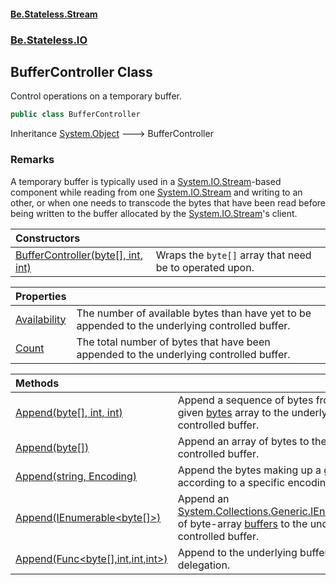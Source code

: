 #### [Be.Stateless.Stream](README.md 'README')
### [Be.Stateless.IO](Be.Stateless.IO.md 'Be.Stateless.IO')

## BufferController Class

Control operations on a temporary buffer.

```csharp
public class BufferController
```

Inheritance [System.Object](https://docs.microsoft.com/en-us/dotnet/api/System.Object 'System.Object') &#129106; BufferController

### Remarks
A temporary buffer is typically used in a [System.IO.Stream](https://docs.microsoft.com/en-us/dotnet/api/System.IO.Stream 'System.IO.Stream')-based component while reading from one [System.IO.Stream](https://docs.microsoft.com/en-us/dotnet/api/System.IO.Stream 'System.IO.Stream') and writing to an other, or when one needs to transcode the bytes that have been read before being
written to the buffer allocated by the [System.IO.Stream](https://docs.microsoft.com/en-us/dotnet/api/System.IO.Stream 'System.IO.Stream')'s client.

| Constructors | |
| :--- | :--- |
| [BufferController(byte[], int, int)](BufferController.BufferController(byte[],int,int).md 'Be.Stateless.IO.BufferController.BufferController(byte[], int, int)') | Wraps the `byte[]` array that need be to operated upon. |

| Properties | |
| :--- | :--- |
| [Availability](BufferController.Availability.md 'Be.Stateless.IO.BufferController.Availability') | The number of available bytes than have yet to be appended to the underlying controlled buffer. |
| [Count](BufferController.Count.md 'Be.Stateless.IO.BufferController.Count') | The total number of bytes that have been appended to the underlying controlled buffer. |

| Methods | |
| :--- | :--- |
| [Append(byte[], int, int)](BufferController.Append(byte[],int,int).md 'Be.Stateless.IO.BufferController.Append(byte[], int, int)') | Append a sequence of bytes from the given [bytes](BufferController.Append(byte[],int,int).md#Be.Stateless.IO.BufferController.Append(byte[],int,int).bytes 'Be.Stateless.IO.BufferController.Append(byte[], int, int).bytes') array to the underlying controlled buffer. |
| [Append(byte[])](BufferController.Append(byte[]).md 'Be.Stateless.IO.BufferController.Append(byte[])') | Append an array of bytes to the underlying controlled buffer. |
| [Append(string, Encoding)](BufferController.Append(string,Encoding).md 'Be.Stateless.IO.BufferController.Append(string, System.Text.Encoding)') | Append the bytes making up a given string according to a specific encoding. |
| [Append(IEnumerable&lt;byte[]&gt;)](BufferController.Append(IEnumerable_byte[]_).md 'Be.Stateless.IO.BufferController.Append(System.Collections.Generic.IEnumerable<byte[]>)') | Append an [System.Collections.Generic.IEnumerable&lt;&gt;](https://docs.microsoft.com/en-us/dotnet/api/System.Collections.Generic.IEnumerable-1 'System.Collections.Generic.IEnumerable`1') of byte-array [buffers](BufferController.Append(IEnumerable_byte[]_).md#Be.Stateless.IO.BufferController.Append(System.Collections.Generic.IEnumerable_byte[]_).buffers 'Be.Stateless.IO.BufferController.Append(System.Collections.Generic.IEnumerable<byte[]>).buffers') to the underlying controlled buffer. |
| [Append(Func&lt;byte[],int,int,int&gt;)](BufferController.Append(Func_byte[],int,int,int_).md 'Be.Stateless.IO.BufferController.Append(System.Func<byte[],int,int,int>)') | Append to the underlying buffer by delegation. |
